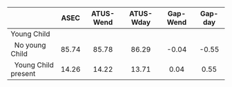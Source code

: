 
|                      |         ASEC |    ATUS-Wend |    ATUS-Wday |     Gap-Wend |      Gap-day |
| -------------------- | :----------: | :----------: | :----------: | :----------: | :----------: |
| Young Child          |              |              |              |              |              |
| &nbsp;&nbsp;No young Child |        85.74 |        85.78 |        86.29 |        -0.04 |        -0.55 |
| &nbsp;&nbsp;Young Child present |        14.26 |        14.22 |        13.71 |         0.04 |         0.55 |

